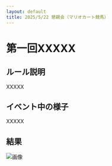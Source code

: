 ```yaml
---
layout: default
title: 2025/5/22 懇親会（マリオカート競馬）
---
```


# 第一回XXXXX
## ルール説明
XXXXX

## イベント中の様子
XXXXX

## 結果

![画像](http://https://ikeda-lab-ryukoku.github.io/photo/XXXX.jpg "画像")

